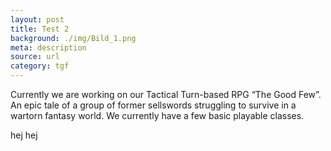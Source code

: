 ```yaml
---
layout: post
title: Test 2
background: ./img/Bild_1.png
meta: description
source: url
category: tgf
---
```


Currently we are working on our Tactical Turn-based RPG “The Good Few”. An epic tale of a group of former sellswords struggling to survive in a wartorn fantasy world. We currently have a few basic playable classes. 

hej hej